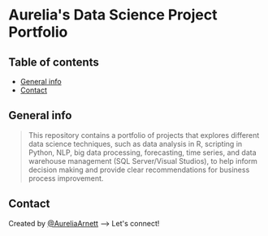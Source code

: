 # Aurelia's Data Science Project Portfolio

## Table of contents
* [General info](#general-info)
* [Contact](#contact)

## General info
> This repository contains a portfolio of projects that explores different data science techniques, such as data analysis in R, scripting in Python, NLP, big data processing, forecasting, time series, and data warehouse management (SQL Server/Visual Studios), to help inform decision making and provide clear recommendations for business process improvement.

## Contact
Created by [@AureliaArnett](https://twitter.com/AureliaArnett) --> Let's connect!
